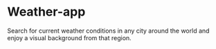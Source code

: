 # Weather-app
Search for current weather conditions in any city around the world and enjoy a visual background from that region.
